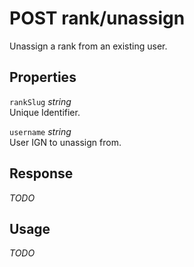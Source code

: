 # <span class="badge badge-light">POST</span> <span class="badge badge-light">rank/unassign</span>


Unassign a rank from an existing user.

## Properties

`rankSlug` *string*  
Unique Identifier.

`username` *string*  
User IGN to unassign from.


## Response

*TODO*

## Usage

*TODO*

